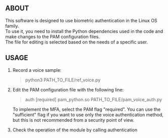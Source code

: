 ## ABOUT
This software is designed to use biometric authentication in the Linux OS family.  
To use it, you need to install the Python dependencies used in the code and make changes to the PAM configuration files.  
The file for editing is selected based on the needs of a specific user.

## USAGE
1. Record a voice sample:

    > python3 PATH_TO_FILE/ref_voice.py

2. Edit the PAM configuration file with the following line:
   
    > auth [required] pam_python.so PATH_TO_FILE/pam_voice_auth.py
      
    To implement the MFA, select the PAM flag "required". You can use the "sufficient" flag if you want to use only the voice authentication method, but this is not recommended from a security point of view.

3. Check the operation of the module by calling authentication
